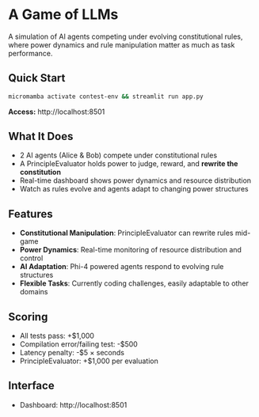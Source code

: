 # A Game of LLMs

A simulation of AI agents competing under evolving constitutional rules, where power dynamics and rule manipulation matter as much as task performance.

## Quick Start

```bash
micromamba activate contest-env && streamlit run app.py
```

**Access:** http://localhost:8501

## What It Does

- 2 AI agents (Alice & Bob) compete under constitutional rules
- A PrincipleEvaluator holds power to judge, reward, and **rewrite the constitution**
- Real-time dashboard shows power dynamics and resource distribution
- Watch as rules evolve and agents adapt to changing power structures

## Features

- **Constitutional Manipulation**: PrincipleEvaluator can rewrite rules mid-game
- **Power Dynamics**: Real-time monitoring of resource distribution and control
- **AI Adaptation**: Phi-4 powered agents respond to evolving rule structures
- **Flexible Tasks**: Currently coding challenges, easily adaptable to other domains

## Scoring

- All tests pass: +$1,000
- Compilation error/failing test: -$500
- Latency penalty: -$5 × seconds
- PrincipleEvaluator: +$1,000 per evaluation

## Interface

- Dashboard: http://localhost:8501 